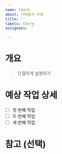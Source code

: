 ```yaml
---
name: Chore
about: 기타문서 수정
title: ''
labels: Chore
assignees: ''

---
```


# 개요

> 간결하게 설명하기

# 예상 작업 상세

- [ ] 첫 번째 작업
- [ ] 두 번째 작업
- [ ] 세 번째 작업

# 참고 (선택)
